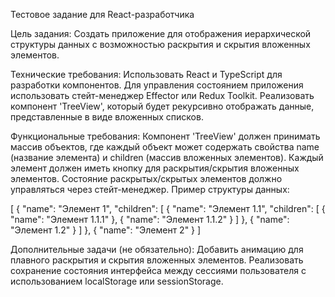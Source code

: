 Тестовое задание для React-разработчика

Цель задания: Создать приложение для отображения иерархической структуры данных с возможностью раскрытия и скрытия вложенных элементов.

Технические требования:
Использовать React и TypeScript для разработки компонентов.
Для управления состоянием приложения использовать стейт-менеджер Effector или Redux Toolkit.
Реализовать компонент 'TreeView', который будет рекурсивно отображать данные, представленные в виде вложенных списков.

Функциональные требования:
Компонент 'TreeView' должен принимать массив объектов, где каждый объект может содержать свойства name (название элемента) и children (массив вложенных элементов).
Каждый элемент должен иметь кнопку для раскрытия/скрытия вложенных элементов.
Состояние раскрытых/скрытых элементов должно управляться через стейт-менеджер.
Пример структуры данных:

[
{
"name": "Элемент 1",
"children": [
{
"name": "Элемент 1.1",
"children": [
{
"name": "Элемент 1.1.1"
},
{
"name": "Элемент 1.1.2"
}
]
},
{
"name": "Элемент 1.2"
}
]
},
{
"name": "Элемент 2"
}
]

Дополнительные задачи (не обязательно):
Добавить анимацию для плавного раскрытия и скрытия вложенных элементов.
Реализовать сохранение состояния интерфейса между сессиями пользователя с использованием localStorage или sessionStorage.
